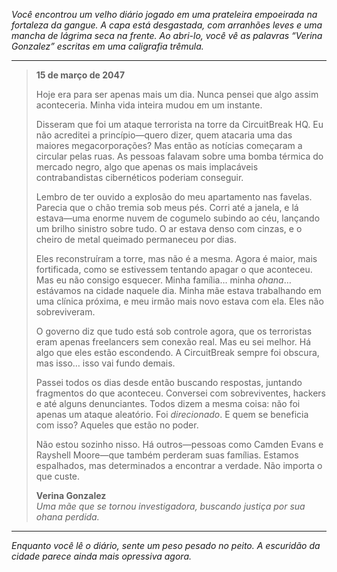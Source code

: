 _Você encontrou um velho diário jogado em uma prateleira empoeirada na fortaleza da gangue. A capa está desgastada, com arranhões leves e uma mancha de lágrima seca na frente. Ao abri-lo, você vê as palavras “Verina Gonzalez” escritas em uma caligrafia trêmula._

---

> **15 de março de 2047**
>
> Hoje era para ser apenas mais um dia. Nunca pensei que algo assim aconteceria. Minha vida inteira mudou em um instante.
>
> Disseram que foi um ataque terrorista na torre da CircuitBreak HQ. Eu não acreditei a princípio—quero dizer, quem atacaria uma das maiores megacorporações? Mas então as notícias começaram a circular pelas ruas. As pessoas falavam sobre uma bomba térmica do mercado negro, algo que apenas os mais implacáveis contrabandistas cibernéticos poderiam conseguir.
>
> Lembro de ter ouvido a explosão do meu apartamento nas favelas. Parecia que o chão tremia sob meus pés. Corri até a janela, e lá estava—uma enorme nuvem de cogumelo subindo ao céu, lançando um brilho sinistro sobre tudo. O ar estava denso com cinzas, e o cheiro de metal queimado permaneceu por dias.
>
> Eles reconstruíram a torre, mas não é a mesma. Agora é maior, mais fortificada, como se estivessem tentando apagar o que aconteceu. Mas eu não consigo esquecer. Minha família… minha _ohana_… estávamos na cidade naquele dia. Minha mãe estava trabalhando em uma clínica próxima, e meu irmão mais novo estava com ela. Eles não sobreviveram.
>
> O governo diz que tudo está sob controle agora, que os terroristas eram apenas freelancers sem conexão real. Mas eu sei melhor. Há algo que eles estão escondendo. A CircuitBreak sempre foi obscura, mas isso… isso vai fundo demais.
>
> Passei todos os dias desde então buscando respostas, juntando fragmentos do que aconteceu. Conversei com sobreviventes, hackers e até alguns denunciantes. Todos dizem a mesma coisa: não foi apenas um ataque aleatório. Foi _direcionado_. E quem se beneficia com isso? Aqueles que estão no poder.
>
> Não estou sozinho nisso. Há outros—pessoas como Camden Evans e Rayshell Moore—que também perderam suas famílias. Estamos espalhados, mas determinados a encontrar a verdade. Não importa o que custe.
>
> **Verina Gonzalez**  
> _Uma mãe que se tornou investigadora, buscando justiça por sua ohana perdida._

---

_Enquanto você lê o diário, sente um peso pesado no peito. A escuridão da cidade parece ainda mais opressiva agora._

